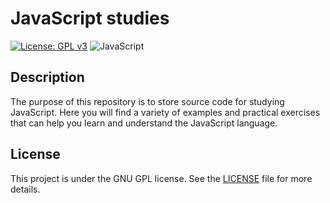 # JavaScript studies
[![License: GPL v3](https://img.shields.io/badge/License-GPLv3-blue.svg)](https://www.gnu.org/licenses/gpl-3.0)
![JavaScript](https://img.shields.io/badge/JavaScript-F7DF1E?style=for-the-badge&logo=javascript&logoColor=black)


## Description
The purpose of this repository is to store source code for studying JavaScript. Here you will find a variety of examples and practical exercises that can help you learn and understand the JavaScript language.

## License
This project is under the GNU GPL license. See the [LICENSE](https://www.gnu.org/licenses/gpl-3.0.pt-br.html) file for more details.
